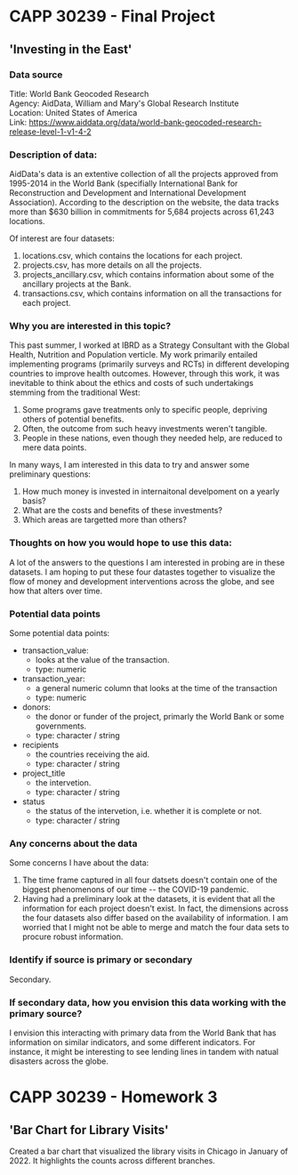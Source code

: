 # CAPP 30239 - Final Project
## 'Investing in the East'

### Data source

Title: World Bank Geocoded Research <br />
Agency: AidData, William and Mary's Global Research Institute <br />
Location: United States of America <br />
Link: https://www.aiddata.org/data/world-bank-geocoded-research-release-level-1-v1-4-2 <br />

### Description of data: 

AidData's data is an extentive collection of all the projects approved from 1995-2014 in the World Bank (specifially International Bank for Reconstruction and Development and International Development Association). According to the description on the website, the data tracks more than $630 billion in commitments for 5,684 projects across 61,243 locations. 

Of interest are four datasets: 
1. locations.csv, which contains the locations for each project.
2. projects.csv, has more details on all the projects.
3. projects_ancillary.csv, which contains information about some of the ancillary projects at the Bank.
4. transactions.csv, which contains information on all the transactions for each project.

### Why you are interested in this topic?

This past summer, I worked at IBRD as a Strategy Consultant with the Global Health, Nutrition and Population verticle. My work primarily entailed implementing programs (primarily surveys and RCTs) in different developing countries to improve health outcomes. However, through this work, it was inevitable to think about the ethics and costs of such undertakings stemming from the traditional West:
1. Some programs gave treatments only to specific people, depriving others of potential benefits. 
2. Often, the outcome from such heavy investments weren't tangible.
3. People in these nations, even though they needed help, are reduced to mere data points. 

In many ways, I am interested in this data to try and answer some preliminary questions: 
1. How much money is invested in internaitonal develpoment on a yearly basis?
2. What are the costs and benefits of these investments? 
3. Which areas are targetted more than others?

### Thoughts on how you would hope to use this data:

A lot of the answers to the questions I am interested in probing are in these datasets. I am hoping to put these four datastes together to visualize the flow of money and development interventions across the globe, and see how that alters over time. 

### Potential data points

Some potential data points: 
- transaction_value: <br />
    - looks at the value of the transaction.
    - type: numeric
- transaction_year: <br />
    - a general numeric column that looks at the time of the transaction
    - type: numeric
- donors: <br />
    - the donor or funder of the project, primarly the World Bank or some governments.
    - type: character / string
- recipients
    - the countries receiving the aid.
    - type: character / string
- project_title
    - the intervetion.
    - type: character / string
- status
    - the status of the intervetion, i.e. whether it is complete or not. 
    - type: character / string


### Any concerns about the data

Some concerns I have about the data: 
1. The time frame captured in all four datsets doesn't contain one of the biggest phenomenons of our time -- the COVID-19 pandemic. 
2. Having had a preliminary look at the datasets, it is evident that all the information for each project doesn't exist. In fact, the dimensions across the four datasets also differ based on the availability of information. I am worried that I might not be able to merge and match the four data sets to procure robust information. 

### Identify if source is primary or secondary

Secondary. 

### If secondary data, how you envision this data working with the primary source?

I envision this interacting with primary data from the World Bank that has information on similar indicators, and some different indicators. For instance, it might be interesting to see lending lines in tandem with natual disasters across the globe.

# CAPP 30239 - Homework 3
## 'Bar Chart for Library Visits'

Created a bar chart that visualized the library visits in Chicago in January of 2022. It highlights the counts across different branches. 